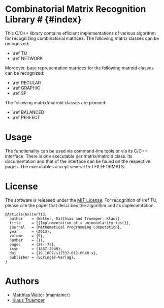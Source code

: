 # Combinatorial Matrix Recognition Library # {#index}

This C/C++ library contains efficient implementations of various algorithm for recognizing combinatorial matrices.
The following matrix classes can be recognized:

  - \ref TU
  - \ref NETWORK

Moreover, base representation matrices for the following matroid classes can be recognized:

  - \ref REGULAR
  - \ref GRAPHIC
  - \ref SP

The following matrix/matroid classes are planned:

  - \ref BALANCED
  - \ref PERFECT

# Usage #

The functionality can be used via command-line tools or via its C/C++ interface.
There is one executable per matrix/matroid class.
Its documentation and that of the interface can be found on the respective pages.
The executables accept several \ref FILEFORMATS.

# License #

The software is released under the [MIT License](https://en.wikipedia.org/wiki/MIT_License).
For recognition of \ref TU, please cite the paper that describes the algorithm and its implementation:

    @Article{WalterT13,
      author    = {Walter, Matthias and Truemper, Klaus},
      title     = {{Implementation of a unimodularity test}},
      journal   = {Mathematical Programming Computation},
      year      = {2013},
      volume    = {5},
      number    = {1},
      pages     = {57--73},
      issn      = {1867-2949},
      doi       = {10.1007/s12532-012-0048-x},
      publisher = {Springer-Verlag},
    }

# Authors #

- [Matthias Walter](https://people.utwente.nl/m.walter) (maintainer)
- [Klaus Truemper](https://personal.utdallas.edu/~klaus/)

